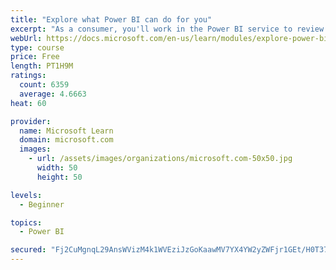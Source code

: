 ```yaml
---
title: "Explore what Power BI can do for you"
excerpt: "As a consumer, you'll work in the Power BI service to review and interact with content that has been shared with you. This module provides the foundational information that you need to work effectively in the Power BI service."
webUrl: https://docs.microsoft.com/en-us/learn/modules/explore-power-bi-service/
type: course
price: Free
length: PT1H9M
ratings:
  count: 6359
  average: 4.6663
heat: 60

provider:
  name: Microsoft Learn
  domain: microsoft.com
  images:
    - url: /assets/images/organizations/microsoft.com-50x50.jpg
      width: 50
      height: 50

levels:
  - Beginner

topics:
  - Power BI

secured: "Fj2CuMgnqL29AnsWVizM4k1WVEziJzGoKaawMV7YX4YW2yZWFjr1GEt/H0T37zfAhbN3Wn6kjqszMe8XLznrnSbPPZgY5VAmyffwVMtE5oRRMuKhNHAMzvnT7EES27WmWlfkHBuGZqcAfjQqQYv5faYOU7fkSUj8rHxa4h3CycHDcQ8TmU8PIqKx7ZNOo1E/cLNoXc1SR2YONcXsJb5OfVDjAya2YxbdUVcMN8EE+H1JxzSny3T1DfKQEYrSlMDxX/H1ALiRjXdnPjcnqjL02Kz66br86Ctk+F0usLB4umU9eUEJVRzxxk5SsWJQ5SeC1HQO1DheYli+wMiUjnqc6k33MvDZCsnJ0OfVanuUZR/+78YEChUCbdCOlGyTjv/iSlV0MG0foEXQr+DWU0YjUSsJihEFzCO6zhWXnmwCsVE=;GBNepzhU+Bvsy1rz3bFI6Q=="
---
```


